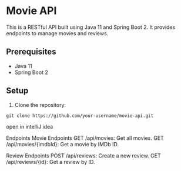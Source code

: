 # Movie API

This is a RESTful API built using Java 11 and Spring Boot 2. It provides endpoints to manage movies and reviews.

## Prerequisites

- Java 11
- Spring Boot 2

## Setup

1. Clone the repository:

```shell
git clone https://github.com/your-username/movie-api.git
```

open in intelliJ idea

Endpoints
Movie Endpoints
GET /api/movies: Get all movies.
GET /api/movies/{imdbId}: Get a movie by IMDb ID.

Review Endpoints
POST /api/reviews: Create a new review.
GET /api/reviews/{id}: Get a review by ID.
